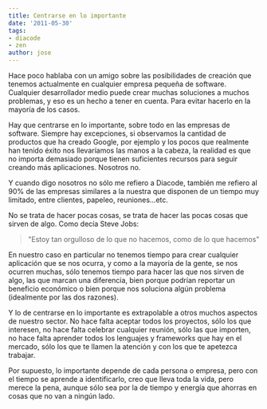 ```yaml
---
title: Centrarse en lo importante
date: '2011-05-30'
tags:
- diacode
- zen
author: jose
---
```


Hace poco hablaba con un amigo sobre las posibilidades de creación que tenemos actualmente en cualquier empresa pequeña de software. Cualquier desarrollador medio puede crear muchas soluciones a muchos problemas, y eso es un hecho a tener en cuenta. Para evitar hacerlo en la mayoría de los casos.


Hay que centrarse en lo importante, sobre todo en las empresas de software. Siempre hay excepciones, si observamos la cantidad de productos que ha creado Google, por ejemplo y los pocos que realmente han tenido éxito nos llevaríamos las manos a la cabeza, la realidad es que no importa demasiado porque tienen suficientes recursos para seguir creando más aplicaciones. Nosotros no.


Y cuando digo nosotros no sólo me refiero a Diacode, también me refiero al 90% de las empresas similares a la nuestra que disponen de un tiempo muy limitado, entre clientes, papeleo, reuniones...etc.


No se trata de hacer pocas cosas, se trata de hacer las pocas cosas que sirven de algo. Como decía Steve Jobs:


>"Estoy tan orgulloso de lo que no hacemos, como de lo que hacemos"



En nuestro caso en particular no tenemos tiempo para crear cualquier aplicación que se nos ocurra, y como a la mayoría de la gente, se nos ocurren muchas, sólo tenemos tiempo para hacer las que nos sirven de algo, las que marcan una diferencia, bien porque podrían reportar un beneficio económico o bien porque nos soluciona algún problema (idealmente por las dos razones).


Y lo de centrarse en lo importante es extrapolable a otros muchos aspectos de nuestro sector. No hace falta aceptar todos los proyectos, sólo los que interesen, no hace falta celebrar cualquier reunión, sólo las que importen, no hace falta aprender todos los lenguajes y frameworks que hay en el mercado, sólo los que te llamen la atención y con los que te apetezca trabajar.


Por supuesto, lo importante depende de cada persona o empresa, pero con el tiempo se aprende a identificarlo, creo que lleva toda la vida, pero merece la pena, aunque sólo sea por la de tiempo y energía que ahorras en cosas que no van a ningún lado.
